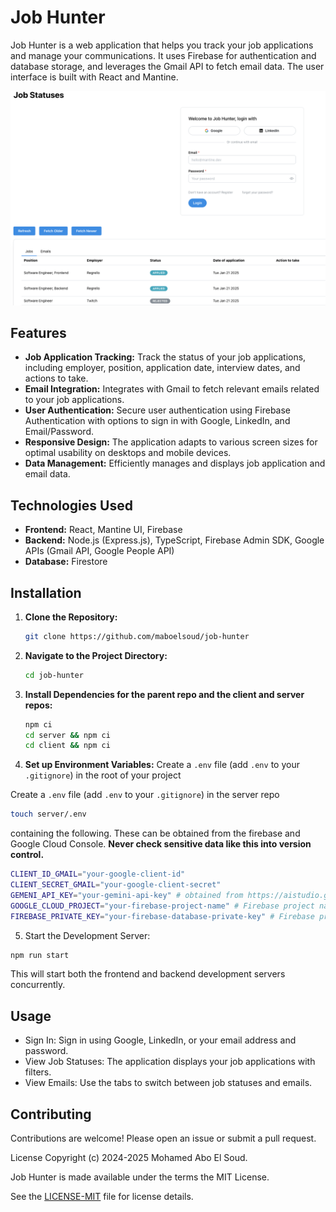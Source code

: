 # Job Hunter

Job Hunter is a web application that helps you track your job applications and manage your communications.  It uses Firebase for authentication and database storage, and leverages the Gmail API to fetch email data.  The user interface is built with React and Mantine.

![UI overview](images/screenshot.png)

## Features

*   **Job Application Tracking:**  Track the status of your job applications, including employer, position, application date, interview dates, and actions to take.
*   **Email Integration:**  Integrates with Gmail to fetch relevant emails related to your job applications.
*   **User Authentication:** Secure user authentication using Firebase Authentication with options to sign in with Google, LinkedIn, and Email/Password.
*   **Responsive Design:** The application adapts to various screen sizes for optimal usability on desktops and mobile devices.
*   **Data Management:** Efficiently manages and displays job application and email data.


## Technologies Used

*   **Frontend:** React, Mantine UI, Firebase 
*   **Backend:** Node.js (Express.js), TypeScript, Firebase Admin SDK, Google APIs (Gmail API, Google People API)
*   **Database:** Firestore


## Installation

1.  **Clone the Repository:**

    ```bash
    git clone https://github.com/maboelsoud/job-hunter
    ```

2.  **Navigate to the Project Directory:**

    ```bash
    cd job-hunter
    ```

3.  **Install Dependencies for the parent repo and the client and server repos:**

    ```bash
    npm ci
    cd server && npm ci
    cd client && npm ci
    ```

4.  **Set up Environment Variables:**  Create a `.env` file (add `.env` to your `.gitignore`) in the root of your project 

Create a `.env` file (add `.env` to your `.gitignore`) in the server repo

```bash
touch server/.env
```
containing the following.  These can be obtained from the firebase and Google Cloud Console.  **Never check sensitive data like this into version control.**

```bash
CLIENT_ID_GMAIL="your-google-client-id"
CLIENT_SECRET_GMAIL="your-google-client-secret"
GEMENI_API_KEY="your-gemini-api-key" # obtained from https://aistudio.google.com/app/apikey
GOOGLE_CLOUD_PROJECT="your-firebase-project-name" # Firebase project name, obtained from the firebase console. Do not commit this to your repo.
FIREBASE_PRIVATE_KEY="your-firebase-database-private-key" # Firebase private key, obtained from the firebase console. Do not commit this to your repo.
```

5.  Start the Development Server:
```bash
npm run start
```
This will start both the frontend and backend development servers concurrently.

## Usage
- Sign In: Sign in using Google, LinkedIn, or your email address and password.
- View Job Statuses: The application displays your job applications with filters.
- View Emails: Use the tabs to switch between job statuses and emails.

## Contributing
Contributions are welcome! Please open an issue or submit a pull request.

License
Copyright (c) 2024-2025 Mohamed Abo El Soud.

Job Hunter is made available under the terms the MIT License.

See the [LICENSE-MIT](https://github.com/maboelsoud/job-hunter/blob/main/LICENSE) file for license details.